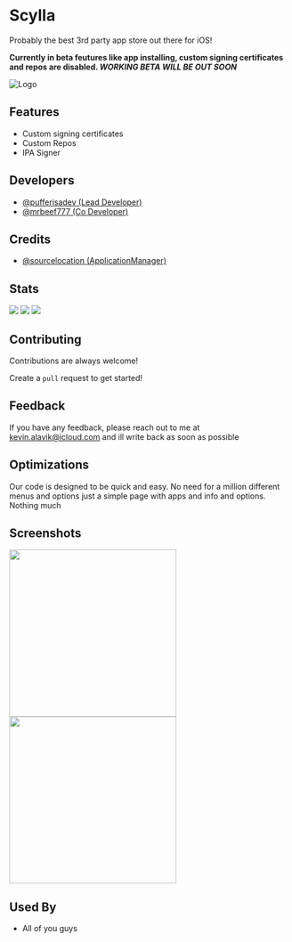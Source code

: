 
# Scylla

Probably the best 3rd party app store out there for iOS!

**Currently in beta feutures like app installing, custom signing certificates and repos are disabled. *WORKING BETA WILL BE OUT SOON***

![Logo](https://i.ibb.co/V205M6M/scylla-banner.png)


## Features

- Custom signing certificates
- Custom Repos
- IPA Signer
## Developers

 - [@pufferisadev (Lead Developer)](https://twitter.com/pufferisadev)
 - [@mrbeef777 (Co Developer)](https://twitter.com/mrbeef777)
## Credits

 - [@sourcelocation (ApplicationManager)](https://github.com/leminlimez/Cowabunga/blob/main/Cowabunga/Controllers/ApplicationManager.swift)

## Stats
![](https://img.shields.io/github/downloads/KevinAlavik/scylla-ios/total)
![](https://img.shields.io/github/repo-size/kevinalavik/scylla-ios)
![](https://img.shields.io/github/stars/kevinalavik/scylla-ios)

## Contributing

Contributions are always welcome!

Create a `pull` request to get started!


## Feedback

If you have any feedback, please reach out to me at kevin.alavik@icloud.com and ill write back as soon as possible


## Optimizations

Our code is designed to be quick and easy. No need for a million different menus and options just a simple page with apps and info and options. Nothing much

## Screenshots

<img src="https://user-images.githubusercontent.com/95900603/221386223-09d1a61d-3dc6-4db3-8c4e-d9cb35fc696c.png" width="300">
<img src="https://user-images.githubusercontent.com/95900603/221386089-cbd40f19-2ee0-426a-88b7-42f5c7c61252.png" width="300">

## Used By

- All of you guys

